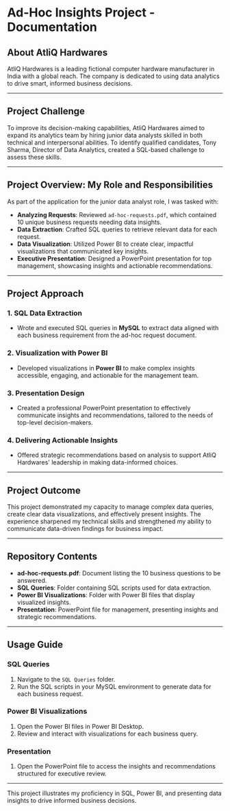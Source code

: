 # Ad-Hoc Insights Project - Documentation

## About AtliQ Hardwares
AtliQ Hardwares is a leading fictional computer hardware manufacturer in India with a global reach. The company is dedicated to using data analytics to drive smart, informed business decisions.

---

## Project Challenge
To improve its decision-making capabilities, AtliQ Hardwares aimed to expand its analytics team by hiring junior data analysts skilled in both technical and interpersonal abilities. To identify qualified candidates, Tony Sharma, Director of Data Analytics, created a SQL-based challenge to assess these skills.

---

## Project Overview: My Role and Responsibilities
As part of the application for the junior data analyst role, I was tasked with:
- **Analyzing Requests**: Reviewed `ad-hoc-requests.pdf`, which contained 10 unique business requests needing data insights.
- **Data Extraction**: Crafted SQL queries to retrieve relevant data for each request.
- **Data Visualization**: Utilized Power BI to create clear, impactful visualizations that communicated key insights.
- **Executive Presentation**: Designed a PowerPoint presentation for top management, showcasing insights and actionable recommendations.

---

## Project Approach

### 1. SQL Data Extraction
   - Wrote and executed SQL queries in **MySQL** to extract data aligned with each business requirement from the ad-hoc request document.

### 2. Visualization with Power BI
   - Developed visualizations in **Power BI** to make complex insights accessible, engaging, and actionable for the management team.

### 3. Presentation Design
   - Created a professional PowerPoint presentation to effectively communicate insights and recommendations, tailored to the needs of top-level decision-makers.

### 4. Delivering Actionable Insights
   - Offered strategic recommendations based on analysis to support AtliQ Hardwares' leadership in making data-informed choices.

---

## Project Outcome
This project demonstrated my capacity to manage complex data queries, create clear data visualizations, and effectively present insights. The experience sharpened my technical skills and strengthened my ability to communicate data-driven findings for business impact.

---

## Repository Contents
- **ad-hoc-requests.pdf**: Document listing the 10 business questions to be answered.
- **SQL Queries**: Folder containing SQL scripts used for data extraction.
- **Power BI Visualizations**: Folder with Power BI files that display visualized insights.
- **Presentation**: PowerPoint file for management, presenting insights and strategic recommendations.

---

## Usage Guide

### SQL Queries
1. Navigate to the `SQL Queries` folder.
2. Run the SQL scripts in your MySQL environment to generate data for each business request.

### Power BI Visualizations
1. Open the Power BI files in Power BI Desktop.
2. Review and interact with visualizations for each business query.

### Presentation
1. Open the PowerPoint file to access the insights and recommendations structured for executive review.

---

This project illustrates my proficiency in SQL, Power BI, and presenting data insights to drive informed business decisions.

